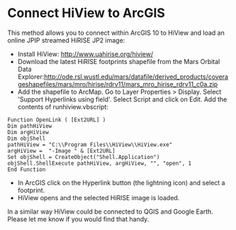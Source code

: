 # Connect HiView to ArcGIS
This method allows you to connect within ArcGIS 10 to HiView and load an online JPIP streamed HiRISE JP2 image:
 - Install HiView: http://www.uahirise.org/hiview/
 - Download the latest HiRISE footprints shapefile from the Mars Orbital Data Explorer:http://ode.rsl.wustl.edu/mars/datafile/derived_products/coverageshapefiles/mars/mro/hirise/rdrv11/mars_mro_hirise_rdrv11_c0a.zip
 - Add the shapefile to ArcMap.
Go to Layer Properties > Display. Select 'Support Hyperlinks using field'. Select Script and click on Edit. Add the contents of runhiview.vbscript:
```vbscript
Function OpenLink ( [Ext2URL] )
Dim pathHiView
Dim argHiView
Dim objShell
pathHiView = "C:\\Program Files\\HiView\\HiView.exe"
argHiView =  "-Image " & [Ext2URL]
Set objShell = CreateObject("Shell.Application")
objShell.ShellExecute pathHiView, argHiView, "", "open", 1
End Function
```
 - In ArcGIS click on the Hyperlink button (the lightning icon) and select a footprint.
 - HiView opens and the selected HiRISE image is loaded.

In a similar way HiView could be connected to QGIS and Google Earth. Please let me know if you would find that handy.
